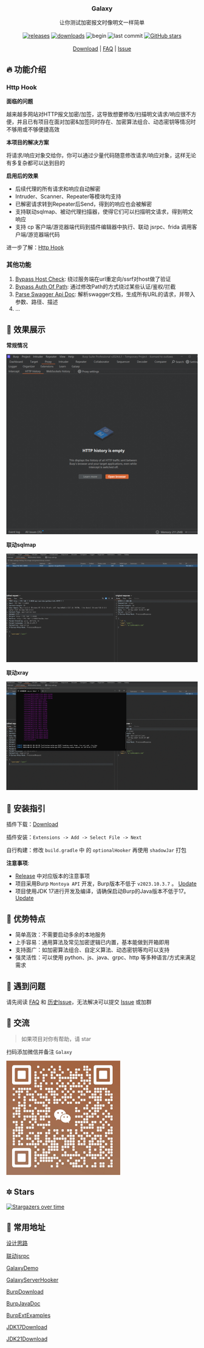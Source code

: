 <h3 align="center">Galaxy</h3>
<p align="center">
让你测试加密报文时像明文一样简单
<br>
<br>
<a href="https://github.com/outlaws-bai/Galaxy/releases"><img alt="releases" src="https://img.shields.io/github/release/outlaws-bai/Galaxy"/></a>
<a href="https://github.com/outlaws-bai/Galaxy/releases"><img alt="downloads" src="https://img.shields.io/github/downloads/outlaws-bai/Galaxy/total?color=orange"/></a>
<img alt="begin" src="https://img.shields.io/badge/begin-202406-green"/>
<img alt="last commit" src="https://img.shields.io/github/last-commit/outlaws-bai/Galaxy"/>
<a href="https://github.com/outlaws-bai/Galaxy/stargazers"><img alt="GitHub stars" src="https://img.shields.io/github/stars/outlaws-bai/Galaxy"/></a>
<br>
<br>
<a href="https://github.com/outlaws-bai/Galaxy/releases">Download</a> | 
<a href="https://github.com/outlaws-bai/Galaxy/blob/main/docs/FAQ.md">FAQ</a> | 
<a href="https://github.com/outlaws-bai/Galaxy/issues">Issue</a>
</p>

## 🔥 功能介绍

### Http Hook

**面临的问题**

越来越多网站对HTTP报文加密/加签，这导致想要修改/扫描明文请求/响应很不方便，并且已有项目在面对加密&加签同时存在、加密算法组合、动态密钥等情况时不够用或不够便捷高效

**本项目的解决方案**

将请求/响应对象交给你，你可以通过少量代码随意修改请求/响应对象，这样无论有多复杂都可以达到目的

**启用后的效果**

- 后续代理的所有请求和响应自动解密
- Intruder、Scanner、Repeater等模块均支持
- 已解密请求转到Repeater后Send，得到的响应也会被解密
- 支持联动sqlmap、被动代理扫描器，使得它们可以扫描明文请求，得到明文响应
- 支持 cp 客户端/游览器端代码到插件编辑器中执行、联动 jsrpc、frida 调用客户端/游览器端代码

进一步了解：[Http Hook](https://github.com/outlaws-bai/Galaxy/blob/main/docs/HttpHook.md)

### 其他功能

1. [Bypass Host Check](https://github.com/outlaws-bai/Galaxy/blob/main/docs/Other.md#Bypass-Host-Check):  绕过服务端在url重定向/ssrf对host做了验证
2. [Bypass Auth Of Path](https://github.com/outlaws-bai/Galaxy/blob/main/docs/Other.md#Bypass-Auth-Of-Path):  通过修改Path的方式绕过某些认证/鉴权/拦截
3. [Parse Swagger Api Doc](https://github.com/outlaws-bai/Galaxy/blob/main/docs/Other.md#Parse-Swagger-Api-Doc):  解析swagger文档，生成所有URL的请求，并带入参数、路径、描述
4. ...

## 🎥 效果展示

**常规情况**

![hook](https://raw.githubusercontent.com/outlaws-bai/picture/main/img/hook.gif)

**联动sqlmap**

![linkage-sqlmap](https://raw.githubusercontent.com/outlaws-bai/picture/main/img/linkage-sqlmap.gif)

**联动xray**

![linkage-xray](https://raw.githubusercontent.com/outlaws-bai/picture/main/img/linkage-xray.gif)

## 🚀 安装指引

插件下载：[Download](https://github.com/outlaws-bai/Galaxy/releases)

插件安装：`Extensions -> Add -> Select File -> Next`

自行构建：修改 `build.gradle` 中 的 `optionalHooker` 再使用 `shadowJar` 打包

**注意事项**:

- [Release](https://github.com/outlaws-bai/Galaxy/releases) 中对应版本的注意事项
- 项目采用Burp `Montoya API` 开发，Burp版本不低于 `v2023.10.3.7` 。 [Update](https://github.com/outlaws-bai/Galaxy?tab=readme-ov-file#%E5%B8%B8%E7%94%A8%E5%9C%B0%E5%9D%80)
- 项目使用JDK 17进行开发及编译，请确保启动Burp的Java版本不低于17。 [Update](https://github.com/outlaws-bai/Galaxy?tab=readme-ov-file#%E5%B8%B8%E7%94%A8%E5%9C%B0%E5%9D%80)

## 📶 优势特点

- 简单高效：不需要启动多余的本地服务
- 上手容易：通用算法及常见加密逻辑已内置，基本能做到开箱即用
- 支持面广：如加密算法组合、自定义算法、动态密钥等均可以支持
- 强灵活性：可以使用 python、js、java、grpc、http 等多种语言/方式来满足需求

## 🐛 遇到问题

请先阅读 [FAQ](https://github.com/outlaws-bai/Galaxy/blob/main/docs/FAQ.md) 和 [历史Issue](https://github.com/outlaws-bai/Galaxy/issues?q=is%3Aissue)，无法解决可以提交 [Issue](https://github.com/outlaws-bai/Galaxy/issues) 或加群

## 📢 交流

> 如果项目对你有帮助，请 star

扫码添加微信并备注 `Galaxy` 

<img src="https://raw.githubusercontent.com/outlaws-bai/picture/main/img/image-20240731000104866.png" width="300" height="300"/>

## 🔯 Stars

[![Stargazers over time](https://starchart.cc/outlaws-bai/Galaxy.svg?variant=adaptive)](https://starchart.cc/outlaws-bai/Galaxy)

## 🔗 常用地址

[设计思路](https://xz.aliyun.com/t/15051)

[联动jsrpc](https://xz.aliyun.com/t/15252)

[GalaxyDemo](https://github.com/outlaws-bai/GalaxyDemo)

[GalaxyServerHooker](https://github.com/outlaws-bai/GalaxyServerHooker)

[BurpDownload](https://portswigger.net/burp/releases#professional)

[BurpJavaDoc](https://portswigger.github.io/burp-extensions-montoya-api/javadoc/burp/api/montoya/MontoyaApi.html)

[BurpExtExamples](https://github.com/PortSwigger/burp-extensions-montoya-api-examples)

[JDK17Download](https://docs.aws.amazon.com/corretto/latest/corretto-17-ug/downloads-list.html)

[JDK21Download](https://docs.aws.amazon.com/corretto/latest/corretto-21-ug/downloads-list.html)
